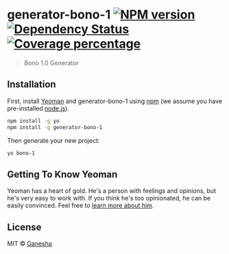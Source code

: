 # generator-bono-1 [![NPM version][npm-image]][npm-url] [![Dependency Status][daviddm-image]][daviddm-url] [![Coverage percentage][coveralls-image]][coveralls-url]

> Bono 1.0 Generator

## Installation

First, install [Yeoman](http://yeoman.io) and generator-bono-1 using [npm](https://www.npmjs.com/) (we assume you have pre-installed [node.js](https://nodejs.org/)).

```bash
npm install -g yo
npm install -g generator-bono-1
```

Then generate your new project:

```bash
yo bono-1
```

## Getting To Know Yeoman

Yeoman has a heart of gold. He&#39;s a person with feelings and opinions, but he&#39;s very easy to work with. If you think he&#39;s too opinionated, he can be easily convinced. Feel free to [learn more about him](http://yeoman.io/).

## License

MIT © [Ganesha](http://sagara.id)


[npm-image]: https://badge.fury.io/js/generator-bono-1.svg
[npm-url]: https://npmjs.org/package/generator-bono-1
[travis-image]: https://travis-ci.org/xinix-technology/generator-bono-1.svg?branch=master
[travis-url]: https://travis-ci.org/xinix-technology/generator-bono-1
[daviddm-image]: https://david-dm.org/xinix-technology/generator-bono-1.svg?theme=shields.io
[daviddm-url]: https://david-dm.org/xinix-technology/generator-bono-1
[coveralls-image]: https://coveralls.io/repos/xinix-technology/generator-bono-1/badge.svg
[coveralls-url]: https://coveralls.io/r/xinix-technology/generator-bono-1